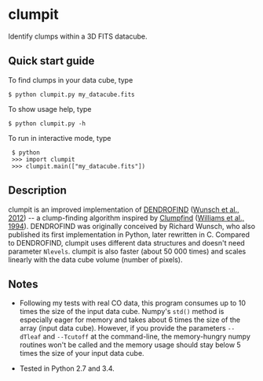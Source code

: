 # clumpit

Identify clumps within a 3D FITS datacube.

## Quick start guide

To find clumps in your data cube, type

    $ python clumpit.py my_datacube.fits

To show usage help, type

    $ python clumpit.py -h

To run in interactive mode, type

     $ python
     >>> import clumpit
     >>> clumpit.main(["my_datacube.fits"])

## Description

clumpit is an improved implementation of
[DENDROFIND](http://galaxy.asu.cas.cz/~richard/dendrofind/)
([Wunsch et al., 2012](http://adsabs.harvard.edu/abs/2012A%26A...539A.116W))
-- a clump-finding algorithm inspired by
[Clumpfind](http://www.ifa.hawaii.edu/users/jpw/clumpfind.shtml)
([Williams et al., 1994](http://adsabs.harvard.edu/abs/1994ApJ...428..693W)).
DENDROFIND was originally conceived by Richard Wunsch, who also published its
first implementation in Python, later rewritten in C.  Compared to DENDROFIND,
clumpit uses different data structures and doesn't need parameter `Nlevels`.
clumpit is also faster (about 50 000 times) and scales linearly with the data
cube volume (number of pixels).

## Notes

-   Following my tests with real CO data, this program consumes up to 10 times
    the size of the input data cube.  Numpy's `std()` method is especially
    eager for memory and takes about 6 times the size of the array (input data
    cube).  However, if you provide the parameters `--dTleaf` and `--Tcutoff`
    at the command-line, the memory-hungry numpy routines won't be called and
    the memory usage should stay below 5 times the size of your input data
    cube.

-   Tested in Python 2.7 and 3.4.
